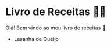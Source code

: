 # Livro de Receitas :woman_cook:

Olá! Bem vindo ao meu livro de receitas :wave:

- Lasanha de Queijo

